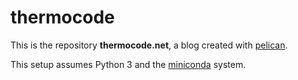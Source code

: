 # thermocode

This is the repository **thermocode.net**, a blog created with [pelican](https://github.com/getpelican/pelican).

This setup assumes Python 3 and the [miniconda](http://conda.pydata.org/docs/) system. 

